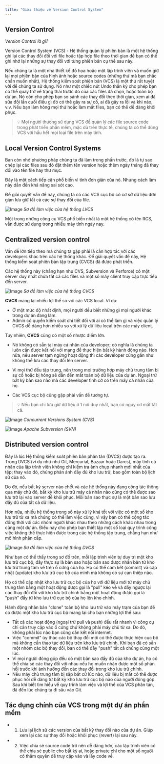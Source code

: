 ```yaml
---
title: "Giới thiệu về Version Control System"
---
```


## Version Control

*Version Control là gì?*

Version Control System (VCS) - Hệ thống quản lý phiên bản là một hệ thống ghi lại các thay đổi đối với file hoặc tập hợp file theo thời gian để bạn có thể ghi nhớ lại những sự thay đổi với từng phiên bản cụ thể sau này. 

Nếu chúng ta là một nhà thiết kế đồ họa hoặc một lập trình viên và muốn giữ lại mọi phiên bản của hình ảnh hoặc source codes (những thứ mà bạn chắc chắn muốn nhất), Hệ thống kiểm soát phiên bản (VCS) là một thứ rất tuyệt vời để chúng ta sử dụng. Nó như một chiếc nút Undo thần kỳ cho phép bạn có thể quay trở về trạng thái trước đó của các files đã chọn, hoặc toàn bộ dự án. Nó còn cho phép bạn so sánh các thay đổi theo thời gian, xem ai đã sửa đổi lần cuối điều gì đó có thể gây ra sự cố, ai đã gây ra lỗi và khi nào, v.v. Nếu bạn làm hỏng mọi thứ hoặc làm mất files, bạn có thể dễ dàng khôi phục. 

> 💡 Mọi người thường sử dụng VCS để quản lý các file source code trong phát triển phần mềm, mặc dù trên thực tế, chúng ta có thể dùng VCS với hầu hết mọi loại file trên máy tính.

## Local Version Control Systems

Bạn còn nhớ phương pháp chúng ta đã làm trong phần trước, đó là tự sao chép lại các files sau đó đặt thêm tên version hoặc thêm ngày tháng đã thay đổi vào tên file hay thư mục. 

Đây là một cách tiếp cận phổ biến vì tính đơn giản của nó. Nhưng cách làm này dẫn đến khả năng sai sót cao.

Để giải quyết vấn đề này, chúng ta có các VCS cục bộ có cơ sở dữ liệu đơn giản lưu giữ tất cả các sự thay đổi của file.

![Image](./images/lessons/learn-git/01-introduction/local-vcs.png)
*Sơ đồ làm việc của hệ thống LVCS*

Một trong những công cụ VCS phổ biến nhất là một hệ thống có tên RCS, vẫn được sử dụng trong nhiều máy tính ngày nay.

## Centralized version control

Vấn đề lớn tiếp theo mà chúng ta gặp phải là cần hợp tác với các developers khác trên các hệ thống khác. Để giải quyết vấn đề này, Hệ thống kiểm soát phiên bản tập trung (CVCS) đã được phát triển. 

Các hệ thống này (chẳng hạn như CVS, Subversion và Perforce) có một server duy nhất chứa tất cả các files và một số máy client truy cập trực tiếp đến server. 

![Image](./images/lessons/learn-git/01-introduction/central-vcs.png)
*Sơ đồ làm việc của hệ thống CVCS*

**CVCS** mang lại nhiều lợi thế so với các VCS local. Ví dụ: 
- Ở một mức độ nhất định, mọi người đều biết những gì mọi người khác trong dự án đang làm. 
- Admin có quyền kiểm soát chi tiết đối với ai có thể làm gì và việc quản lý CVCS dễ dàng hơn nhiều so với xử lý dữ liệu local trên các máy client.

Tuy nhiên, **CVCS** cũng có một số nhược điểm lớn. 

- Nó không có sẵn tại máy cá nhân của developer; có nghĩa là chúng ta luôn cần được kết nối với mạng để thực hiện bất kỳ hành động nào. Hơn nữa, nếu server tạm ngừng hoạt động thì các developer cũng gần như không thể lưu các thay đổi lên server.

- Vì mọi thứ đều tập trung, nên trong mọi trường hợp máy chủ trung tâm bị sự cố hoặc bị hỏng sẽ dẫn đến mất toàn bộ dữ liệu của dự án. Ngoại trừ bất kỳ bản sao nào mà các developer tình cờ có trên máy cá nhân của họ. 

- Các VCS cục bộ cũng gặp phải vấn đề tương tự.

> 💡 Nếu bạn chỉ lưu giữ dữ liệu ở 1 nơi duy nhất, bạn có nguy cơ mất tất cả.


![Image](./images/lessons/learn-git/01-introduction/cvs.png)
*Concurrent Versions System (CVS)*


![Image](./images/lessons/learn-git/01-introduction/svn.png)
*Apache Subversion (SVN)*

## Distributed version control
Đây là lúc Hệ thống kiểm soát phiên bản phân tán (DVCS) được tạo ra. Trong DVCS (ví dụ như như Git, Mercurial, Bazaar hoặc Darcs), máy tính cá nhân của lập trình viên không chỉ kiểm tra ảnh chụp nhanh mới nhất của tệp; thay vào đó, chúng phản ánh đầy đủ kho lưu trữ, bao gồm toàn bộ lịch sử của nó. 

Do đó, nếu bất kỳ server nào chết và các hệ thống này đang cộng tác thông qua máy chủ đó, bất kỳ kho lưu trữ máy cá nhân nào cũng có thể được sao lưu trở lại vào server để khôi phục. Mỗi bản sao thực sự là một bản sao lưu đầy đủ của tất cả dữ liệu.

Hơn nữa, nhiều hệ thống trong số này xử lý khá tốt với việc có một số kho lưu trữ từ xa mà chúng có thể làm việc cùng, vì vậy bạn có thể cộng tác đồng thời với các nhóm người khác nhau theo những cách khác nhau trong cùng một dự án. Điều này cho phép bạn thiết lập một số loại quy trình công việc không thể thực hiện được trong các hệ thống tập trung, chẳng hạn như mô hình phân cấp.

![Image](./images/lessons/learn-git/01-introduction/distributed-vcs.png)
*Sơ đồ làm việc của hệ thống DVCS*

Như bạn có thể thấy trong sơ đồ trên, mỗi lập trình viên tự duy trì một kho lưu trữ cục bộ, đây thực sự là bản sao hoặc bản sao được nhân bản từ kho lưu trữ trung tâm về trên ổ cứng của họ. Họ có thể cam kết (commit) và cập nhật (update) kho lưu trữ cục bộ của mình mà không có sự can thiệp nào.

Họ có thể cập nhật kho lưu trữ cục bộ của họ với dữ liệu mới từ máy chủ trung tâm bằng một hoạt động được gọi là "pull" kéo về và đẩy ngược lại các thay đổi đối với kho lưu trữ chính bằng một hoạt động được gọi là "push" đẩy từ kho lưu trữ cục bộ của họ lên kho chính.

Hành động nhân bản "clone" toàn bộ kho lưu trữ vào máy trạm của bạn để có được một kho lưu trữ cục bộ mang lại cho bạn những lợi thế sau:
- Tất cả các hoạt động (ngoại trừ pull và push) đều rất nhanh vì công cụ chỉ cần truy cập vào ổ cứng chứ không phải máy chủ từ xa. Do đó, không phải lúc nào bạn cũng cần kết nối internet.
- Việc "commit" ủy thác các bộ thay đổi mới có thể được thực hiện cục bộ mà không cần thao tác dữ liệu trên kho lưu trữ chính. Khi bạn đã có sẵn một nhóm các bộ thay đổi, bạn có thể đẩy "push" tất cả chúng cùng một lúc.
- Vì mọi người đóng góp đều có một bản sao đầy đủ của kho dự án, họ có thể chia sẻ các thay đổi với nhau nếu họ muốn nhận được một số phản hồi trước khi ảnh hưởng đến các thay đổi trong kho lưu trữ chính.
- Nếu máy chủ trung tâm bị sập bất cứ lúc nào, dữ liệu bị mất có thể được phục hồi dễ dàng từ bất kỳ kho lưu trữ cục bộ nào của người đóng góp.
Sau khi biết tìm hiểu về quy trình làm việc và lợi thế của VCS phân tán, đã đến lúc chúng ta đi sâu vào Git.

## Tác dụng chính của VCS trong một dự án phần mềm
- 1. Lưu lại lịch sử các version của bất kỳ thay đổi nào của dự án. Giúp xem lại các sự thay đổi hoặc khôi phục (revert) lại sau này.
- 2. Việc chia sẻ source code trở nên dễ dàng hơn, các lập trình viên có thể chia sẻ public cho bất kỳ ai, hoặc private chỉ cho một số người có thẩm quyền để truy cập vào và lấy code về.